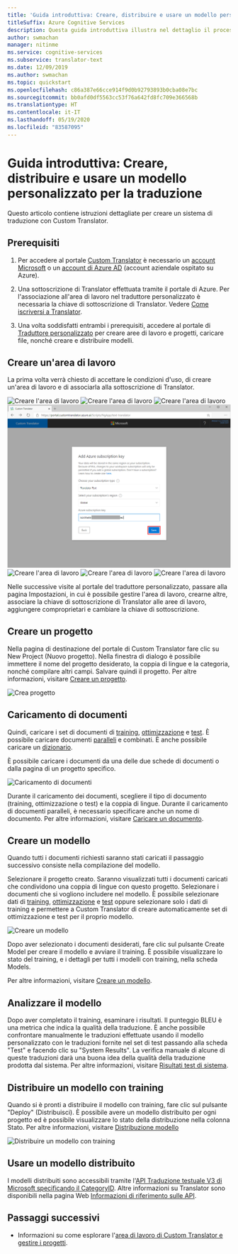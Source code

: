 ```yaml
---
title: 'Guida introduttiva: Creare, distribuire e usare un modello personalizzato - Traduttore personalizzato'
titleSuffix: Azure Cognitive Services
description: Questa guida introduttiva illustra nel dettaglio il processo di creazione di un sistema di traduzione con Custom Translator.
author: swmachan
manager: nitinme
ms.service: cognitive-services
ms.subservice: translator-text
ms.date: 12/09/2019
ms.author: swmachan
ms.topic: quickstart
ms.openlocfilehash: c86a387e66cce914f9d0b92793893b0cba08e7bc
ms.sourcegitcommit: bb0afd0df5563cc53f76a642fd8fc709e366568b
ms.translationtype: HT
ms.contentlocale: it-IT
ms.lasthandoff: 05/19/2020
ms.locfileid: "83587095"
---
```

# <a name="quickstart-build-deploy-and-use-a-custom-model-for-translation"></a>Guida introduttiva: Creare, distribuire e usare un modello personalizzato per la traduzione

Questo articolo contiene istruzioni dettagliate per creare un sistema di traduzione con Custom Translator.

## <a name="prerequisites"></a>Prerequisiti

1. Per accedere al portale [Custom Translator](https://portal.customtranslator.azure.ai) è necessario un [account Microsoft](https://signup.live.com) o un [account di Azure AD](https://docs.microsoft.com/azure/active-directory/fundamentals/active-directory-whatis) (account aziendale ospitato su Azure).

2. Una sottoscrizione di Translator effettuata tramite il portale di Azure. Per l'associazione all'area di lavoro nel traduttore personalizzato è necessaria la chiave di sottoscrizione di Translator. Vedere [Come iscriversi a Translator](https://docs.microsoft.com/azure/cognitive-services/translator/translator-text-how-to-signup).

3. Una volta soddisfatti entrambi i prerequisiti, accedere al portale di [Traduttore personalizzato](https://portal.customtranslator.azure.ai) per creare aree di lavoro e progetti, caricare file, nonché creare e distribuire modelli.

## <a name="create-a-workspace"></a>Creare un'area di lavoro

La prima volta verrà chiesto di accettare le condizioni d'uso, di creare un'area di lavoro e di associarla alla sottoscrizione di Translator.

![Creare l'area di lavoro](media/quickstart/terms-of-service.png)
![Creare l'area di lavoro](media/quickstart/create-workspace-1.png)
![Creare l'area di lavoro](media/quickstart/create-workspace-2.png)
![Creare l'area di lavoro](media/quickstart/create-workspace-3.png)
![Creare l'area di lavoro](media/quickstart/create-workspace-4.png)
![Creare l'area di lavoro](media/quickstart/create-workspace-5.png)
![Creare l'area di lavoro](media/quickstart/create-workspace-6.png)

Nelle successive visite al portale del traduttore personalizzato, passare alla pagina Impostazioni, in cui è possibile gestire l'area di lavoro, crearne altre, associare la chiave di sottoscrizione di Translator alle aree di lavoro, aggiungere comproprietari e cambiare la chiave di sottoscrizione.

## <a name="create-a-project"></a>Creare un progetto

Nella pagina di destinazione del portale di Custom Translator fare clic su New Project (Nuovo progetto). Nella finestra di dialogo è possibile immettere il nome del progetto desiderato, la coppia di lingue e la categoria, nonché compilare altri campi. Salvare quindi il progetto. Per altre informazioni, visitare [Creare un progetto](how-to-create-project.md).

![Crea progetto](media/quickstart/ct-how-to-create-project.png)


## <a name="upload-documents"></a>Caricamento di documenti

Quindi, caricare i set di documenti di [training](training-and-model.md#training-document-type-for-custom-translator), [ottimizzazione](training-and-model.md#tuning-document-type-for-custom-translator) e [test](training-and-model.md#testing-dataset-for-custom-translator). È possibile caricare documenti [paralleli](what-are-parallel-documents.md) e combinati. È anche possibile caricare un [dizionario](what-is-dictionary.md).

È possibile caricare i documenti da una delle due schede di documenti o dalla pagina di un progetto specifico.

![Caricamento di documenti](media/quickstart/ct-how-to-upload.png)

Durante il caricamento dei documenti, scegliere il tipo di documento (training, ottimizzazione o test) e la coppia di lingue. Durante il caricamento di documenti paralleli, è necessario specificare anche un nome di documento. Per altre informazioni, visitare [Caricare un documento](how-to-upload-document.md).

## <a name="create-a-model"></a>Creare un modello

Quando tutti i documenti richiesti saranno stati caricati il passaggio successivo consiste nella compilazione del modello.

Selezionare il progetto creato. Saranno visualizzati tutti i documenti caricati che condividono una coppia di lingue con questo progetto. Selezionare i documenti che si vogliono includere nel modello. È possibile selezionare dati di [training](training-and-model.md#training-document-type-for-custom-translator), [ottimizzazione](training-and-model.md#tuning-document-type-for-custom-translator) e [test](training-and-model.md#testing-dataset-for-custom-translator) oppure selezionare solo i dati di training e permettere a Custom Translator di creare automaticamente set di ottimizzazione e test per il proprio modello.

![Creare un modello](media/quickstart/ct-how-to-train.png)

Dopo aver selezionato i documenti desiderati, fare clic sul pulsante Create Model per creare il modello e avviare il training. È possibile visualizzare lo stato del training, e i dettagli per tutti i modelli con training, nella scheda Models.

Per altre informazioni, visitare [Creare un modello](how-to-train-model.md).

## <a name="analyze-your-model"></a>Analizzare il modello

Dopo aver completato il training, esaminare i risultati. Il punteggio BLEU è una metrica che indica la qualità della traduzione. È anche possibile confrontare manualmente le traduzioni effettuate usando il modello personalizzato con le traduzioni fornite nel set di test passando alla scheda "Test" e facendo clic su "System Results". La verifica manuale di alcune di queste traduzioni darà una buona idea della qualità della traduzione prodotta dal sistema. Per altre informazioni, visitare [Risultati test di sistema](how-to-view-system-test-results.md).

## <a name="deploy-a-trained-model"></a>Distribuire un modello con training

Quando si è pronti a distribuire il modello con training, fare clic sul pulsante "Deploy" (Distribuisci). È possibile avere un modello distribuito per ogni progetto ed è possibile visualizzare lo stato della distribuzione nella colonna Stato. Per altre informazioni, visitare [Distribuzione modello](how-to-view-system-test-results.md#deploy-a-model)

![Distribuire un modello con training](media/quickstart/ct-how-to-deploy.png)

## <a name="use-a-deployed-model"></a>Usare un modello distribuito

I modelli distribuiti sono accessibili tramite l'[API Traduzione testuale V3 di Microsoft specificando il CategoryID](https://docs.microsoft.com/azure/cognitive-services/translator/reference/v3-0-translate?tabs=curl). Altre informazioni su Translator sono disponibili nella pagina Web [Informazioni di riferimento sulle API](https://docs.microsoft.com/azure/cognitive-services/translator/reference/v3-0-reference).

## <a name="next-steps"></a>Passaggi successivi

- Informazioni su come esplorare l'[area di lavoro di Custom Translator e gestire i progetti](workspace-and-project.md).
